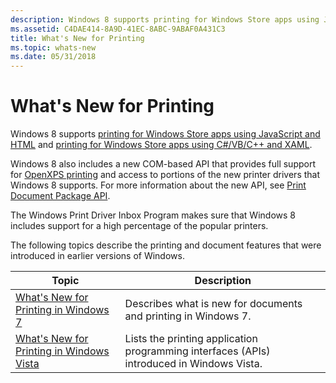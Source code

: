 ```yaml
---
description: Windows 8 supports printing for Windows Store apps using JavaScript and HTML and printing for Windows Store apps using C#/VB/C++ and XAML.Windows 8 also includes a new COM-based API that provides full support for OpenXPS printing and access to portions of the new printer drivers that Windows 8 supports. For more information about the new API, see Print Document Package API.The Windows Print Driver Inbox Program makes sure that Windows 8 includes support for a high percentage of the popular printers.
ms.assetid: C4DAE414-8A9D-41EC-8ABC-9ABAF0A431C3
title: What's New for Printing
ms.topic: whats-new
ms.date: 05/31/2018
---
```


# What's New for Printing

Windows 8 supports [printing for Windows Store apps using JavaScript and HTML](/previous-versions/windows/apps/hh465225(v=win.10)) and [printing for Windows Store apps using C#/VB/C++ and XAML](/previous-versions/windows/apps/hh465196(v=win.10)).

Windows 8 also includes a new COM-based API that provides full support for [OpenXPS printing](app-support-for-openxps-printing.md) and access to portions of the new printer drivers that Windows 8 supports. For more information about the new API, see [Print Document Package API](tailored-app-printing-api.md).

The Windows Print Driver Inbox Program makes sure that Windows 8 includes support for a high percentage of the popular printers.

The following topics describe the printing and document features that were introduced in earlier versions of Windows.



| Topic                                                                                         | Description                                                                                          |
|-----------------------------------------------------------------------------------------------|------------------------------------------------------------------------------------------------------|
| [What's New for Printing in Windows 7](./what-s-new-in-windows-7.md)<br/>         | Describes what is new for documents and printing in Windows 7.<br/>                            |
| [What's New for Printing in Windows Vista](./what-s-new-in-windows-vista.md)<br/> | Lists the printing application programming interfaces (APIs) introduced in Windows Vista.<br/> |



 

 

